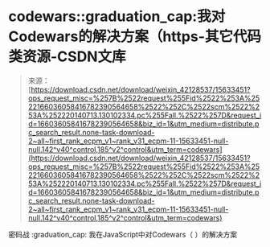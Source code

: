 <!--yml
category: codewars
date: 2022-08-13 11:34:58
-->

# codewars::graduation_cap:我对Codewars的解决方案（https-其它代码类资源-CSDN文库

> 来源：[https://download.csdn.net/download/weixin_42128537/15633451?ops_request_misc=%257B%2522request%255Fid%2522%253A%2522166036058416782390564658%2522%252C%2522scm%2522%253A%252220140713.130102334.pc%255Fall.%2522%257D&request_id=166036058416782390564658&biz_id=1&utm_medium=distribute.pc_search_result.none-task-download-2~all~first_rank_ecpm_v1~rank_v31_ecpm-11-15633451-null-null.142^v40^control,185^v2^control&utm_term=codewars](https://download.csdn.net/download/weixin_42128537/15633451?ops_request_misc=%257B%2522request%255Fid%2522%253A%2522166036058416782390564658%2522%252C%2522scm%2522%253A%252220140713.130102334.pc%255Fall.%2522%257D&request_id=166036058416782390564658&biz_id=1&utm_medium=distribute.pc_search_result.none-task-download-2~all~first_rank_ecpm_v1~rank_v31_ecpm-11-15633451-null-null.142^v40^control,185^v2^control&utm_term=codewars)

密码战 :graduation_cap: 我在JavaScript中对Codewars（ ）的解决方案